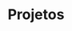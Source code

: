 ---
layout: projects
title: Projetos
description: Principais projetos de software nos quais atuei
no_title: true
no_post: true
icon: fas fa-box-archive
order: 4
image: img/projetos-preview-image.png
lang: pt
---